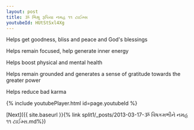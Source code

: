 ```yaml
---
layout: post
title: ૐ ભિક્ષુ રૂપિયા નમહ ૧૧ ટાઈમ્સ
youtubeId: HUtStSxl4Xg
---
```

 
 
Helps get goodness, bliss and peace and God's blessings
 
Helps remain focused, help generate inner energy 
 
Helps boost physical and mental health 
 
Helps remain grounded and generates a sense of gratitude towards the greater power 
 
Helps reduce bad karma
 
 
 
 


{% include youtubePlayer.html id=page.youtubeId %}
 
[Next]({{ site.baseurl }}{% link  split1/_posts/2013-03-17-ૐ વિષકમભીને નમહ ૧૧ ટાઈમ્સ.md%})
 
